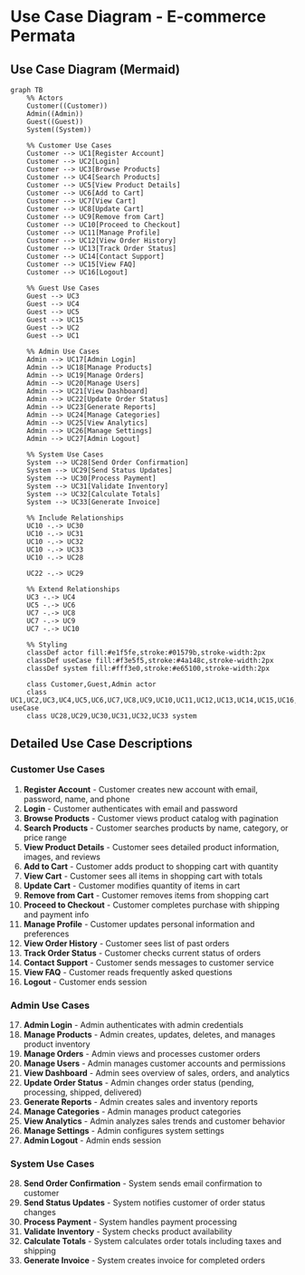 # Use Case Diagram - E-commerce Permata

## Use Case Diagram (Mermaid)

```mermaid
graph TB
    %% Actors
    Customer((Customer))
    Admin((Admin))
    Guest((Guest))
    System((System))
    
    %% Customer Use Cases
    Customer --> UC1[Register Account]
    Customer --> UC2[Login]
    Customer --> UC3[Browse Products]
    Customer --> UC4[Search Products]
    Customer --> UC5[View Product Details]
    Customer --> UC6[Add to Cart]
    Customer --> UC7[View Cart]
    Customer --> UC8[Update Cart]
    Customer --> UC9[Remove from Cart]
    Customer --> UC10[Proceed to Checkout]
    Customer --> UC11[Manage Profile]
    Customer --> UC12[View Order History]
    Customer --> UC13[Track Order Status]
    Customer --> UC14[Contact Support]
    Customer --> UC15[View FAQ]
    Customer --> UC16[Logout]
    
    %% Guest Use Cases
    Guest --> UC3
    Guest --> UC4
    Guest --> UC5
    Guest --> UC15
    Guest --> UC2
    Guest --> UC1
    
    %% Admin Use Cases
    Admin --> UC17[Admin Login]
    Admin --> UC18[Manage Products]
    Admin --> UC19[Manage Orders]
    Admin --> UC20[Manage Users]
    Admin --> UC21[View Dashboard]
    Admin --> UC22[Update Order Status]
    Admin --> UC23[Generate Reports]
    Admin --> UC24[Manage Categories]
    Admin --> UC25[View Analytics]
    Admin --> UC26[Manage Settings]
    Admin --> UC27[Admin Logout]
    
    %% System Use Cases
    System --> UC28[Send Order Confirmation]
    System --> UC29[Send Status Updates]
    System --> UC30[Process Payment]
    System --> UC31[Validate Inventory]
    System --> UC32[Calculate Totals]
    System --> UC33[Generate Invoice]
    
    %% Include Relationships
    UC10 -.-> UC30
    UC10 -.-> UC31
    UC10 -.-> UC32
    UC10 -.-> UC33
    UC10 -.-> UC28
    
    UC22 -.-> UC29
    
    %% Extend Relationships
    UC3 -.-> UC4
    UC5 -.-> UC6
    UC7 -.-> UC8
    UC7 -.-> UC9
    UC7 -.-> UC10
    
    %% Styling
    classDef actor fill:#e1f5fe,stroke:#01579b,stroke-width:2px
    classDef useCase fill:#f3e5f5,stroke:#4a148c,stroke-width:2px
    classDef system fill:#fff3e0,stroke:#e65100,stroke-width:2px
    
    class Customer,Guest,Admin actor
    class UC1,UC2,UC3,UC4,UC5,UC6,UC7,UC8,UC9,UC10,UC11,UC12,UC13,UC14,UC15,UC16,UC17,UC18,UC19,UC20,UC21,UC22,UC23,UC24,UC25,UC26,UC27 useCase
    class UC28,UC29,UC30,UC31,UC32,UC33 system
```

## Detailed Use Case Descriptions

### Customer Use Cases
1. **Register Account** - Customer creates new account with email, password, name, and phone
2. **Login** - Customer authenticates with email and password
3. **Browse Products** - Customer views product catalog with pagination
4. **Search Products** - Customer searches products by name, category, or price range
5. **View Product Details** - Customer sees detailed product information, images, and reviews
6. **Add to Cart** - Customer adds product to shopping cart with quantity
7. **View Cart** - Customer sees all items in shopping cart with totals
8. **Update Cart** - Customer modifies quantity of items in cart
9. **Remove from Cart** - Customer removes items from shopping cart
10. **Proceed to Checkout** - Customer completes purchase with shipping and payment info
11. **Manage Profile** - Customer updates personal information and preferences
12. **View Order History** - Customer sees list of past orders
13. **Track Order Status** - Customer checks current status of orders
14. **Contact Support** - Customer sends messages to customer service
15. **View FAQ** - Customer reads frequently asked questions
16. **Logout** - Customer ends session

### Admin Use Cases
17. **Admin Login** - Admin authenticates with admin credentials
18. **Manage Products** - Admin creates, updates, deletes, and manages product inventory
19. **Manage Orders** - Admin views and processes customer orders
20. **Manage Users** - Admin manages customer accounts and permissions
21. **View Dashboard** - Admin sees overview of sales, orders, and analytics
22. **Update Order Status** - Admin changes order status (pending, processing, shipped, delivered)
23. **Generate Reports** - Admin creates sales and inventory reports
24. **Manage Categories** - Admin manages product categories
25. **View Analytics** - Admin analyzes sales trends and customer behavior
26. **Manage Settings** - Admin configures system settings
27. **Admin Logout** - Admin ends session

### System Use Cases
28. **Send Order Confirmation** - System sends email confirmation to customer
29. **Send Status Updates** - System notifies customer of order status changes
30. **Process Payment** - System handles payment processing
31. **Validate Inventory** - System checks product availability
32. **Calculate Totals** - System calculates order totals including taxes and shipping
33. **Generate Invoice** - System creates invoice for completed orders 